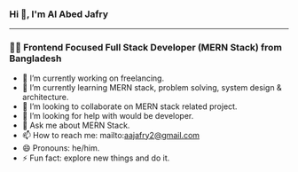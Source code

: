 ### Hi 👋, I'm Al Abed Jafry
---
### 👨‍💻 Frontend Focused Full Stack Developer (MERN Stack) from Bangladesh</h4>


- 🔭 I’m currently working on freelancing.
- 🌱 I’m currently learning MERN stack, problem solving, system design & architecture.
- 👯 I’m looking to collaborate on MERN stack related project.
- 🤔 I’m looking for help with would be developer.
- 💬 Ask me about MERN Stack.
- 📫 How to reach me: mailto:aajafry2@gmail.com
- 😄 Pronouns: he/him.
- ⚡ Fun fact: explore new things and do it.
